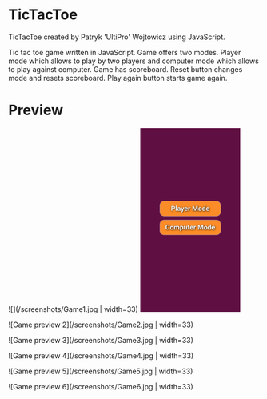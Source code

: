 # TicTacToe
TicTacToe created by Patryk 'UltiPro' Wójtowicz using JavaScript.

Tic tac toe game written in JavaScript. Game offers two modes. Player mode which allows to play by two players and computer mode which allows to play against computer. Game has scoreboard. Reset button changes mode and resets scoreboard. Play again button starts game again.

# Preview

![](/screenshots/Game1.jpg | width=33)
<img src="./screenshots/Game1.jpg" alt="Game preview 1" width="200">

![Game preview 2](/screenshots/Game2.jpg | width=33)

![Game preview 3](/screenshots/Game3.jpg | width=33)

![Game preview 4](/screenshots/Game4.jpg | width=33)

![Game preview 5](/screenshots/Game5.jpg | width=33)

![Game preview 6](/screenshots/Game6.jpg | width=33)
